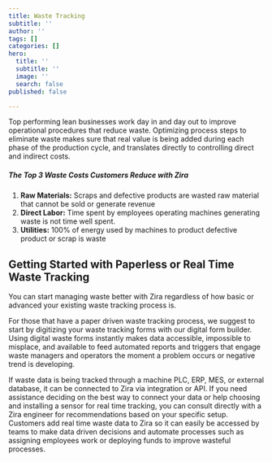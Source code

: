 ```yaml
---
title: Waste Tracking
subtitle: ''
author: ''
tags: []
categories: []
hero:
  title: ''
  subtitle: ''
  image: ''
  search: false
published: false

---
```

Top performing lean businesses work day in and day out to improve operational procedures that reduce waste. Optimizing process steps to eliminate waste makes sure that real value is being added during each phase of the production cycle, and translates directly to controlling direct and indirect costs.

##### **The Top 3 Waste Costs Customers Reduce with Zira**

1. **Raw Materials:** Scraps and defective products are wasted raw material that cannot be sold or generate revenue
2. **Direct Labor:** Time spent by employees operating machines generating waste is not time well spent.
3. **Utilities:** 100% of energy used by machines to product defective product or scrap is waste

## **Getting Started with Paperless or Real Time Waste Tracking**

You can start managing waste better with Zira regardless of how basic or advanced your existing waste tracking process is.

For those that have a paper driven waste tracking process, we suggest to start by digitizing your waste tracking forms with our digital form builder. Using digital waste forms instantly makes data accessible, impossible to misplace, and available to feed automated reports and triggers that engage waste managers and operators the moment a problem occurs or negative trend is developing.

If waste data is being tracked through a machine PLC, ERP, MES, or external database, it can be connected to Zira via integration or API. If you need assistance deciding on the best way to connect your data or help choosing and installing a sensor for real time tracking, you can consult directly with a Zira engineer for recommendations based on your specific setup. Customers add real time waste data to Zira so it can easily be accessed by teams to make data driven decisions and automate processes such as assigning employees work or deploying funds to improve wasteful processes.
